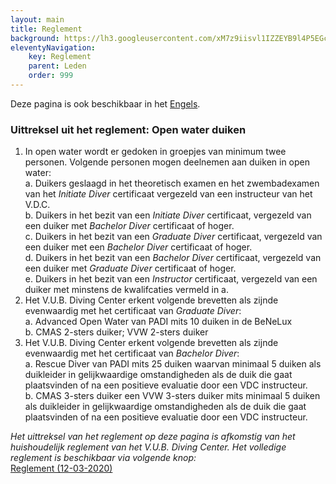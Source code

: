 ```yaml
---
layout: main
title: Reglement
background: https://lh3.googleusercontent.com/xM7z9iisvl1IZZEYB9l4P5EGcZpzRqTXWJULFYo9DuPyHyz2AJ3rhkGDVLjswMIpDsX3gRsP7A9qBQpOcFEDqba7EjvEOx1kHjvrz6I3VKa-_JHkg11KuFP-McVYXviLsN7SHwYlE0g
eleventyNavigation:
    key: Reglement
    parent: Leden
    order: 999
---
```


Deze pagina is ook beschikbaar in het <a href="/en/regulations">Engels</a>.

### Uittreksel uit het reglement: Open water duiken

1. In open water wordt er gedoken in groepjes van minimum twee personen. Volgende personen mogen deelnemen aan duiken
in open water:\
    a. Duikers geslaagd in het theoretisch examen en het zwembadexamen van het *Initiate Diver* certificaat vergezeld van een instructeur van het V.D.C.\
    b. Duikers in het bezit van een *Initiate Diver* certificaat, vergezeld van een duiker met *Bachelor Diver* certificaat of hoger.\
    c. Duikers in het bezit van een *Graduate Diver* certificaat, vergezeld van een duiker met een *Bachelor Diver* certificaat of hoger.\
    d. Duikers in het bezit van een *Bachelor Diver* certificaat, vergezeld van een duiker met *Graduate Diver* certificaat of hoger.\
    e. Duikers in het bezit van een *Instructor* certificaat, vergezeld van een duiker met minstens de kwalifcaties vermeld in a.
2. Het V.U.B. Diving Center erkent volgende brevetten als zijnde evenwaardig met het certificaat van *Graduate Diver*:\
    a. Advanced Open Water van PADI mits 10 duiken in de BeNeLux\
    b. CMAS 2-sters duiker; VVW 2-sters duiker
3. Het V.U.B. Diving Center erkent volgende brevetten als zijnde evenwaardig met het certificaat van *Bachelor Diver*:\
    a. Rescue Diver van PADI mits 25 duiken waarvan minimaal 5 duiken als duikleider in gelijkwaardige omstandigheden als de duik die gaat plaatsvinden of na een positieve evaluatie door een VDC instructeur.\
    b. CMAS 3-sters duiker een VVW 3-sters duiker mits minimaal 5 duiken als duikleider in gelijkwaardige omstandigheden als de duik die gaat plaatsvinden of na een positieve evaluatie door een VDC instructeur.

*Het uittreksel van het reglement op deze pagina is afkomstig van het huishoudelijk reglement van het V.U.B. Diving Center. Het volledige reglement is beschikbaar via volgende knop:*\
<a class="btn btn-primary"
    href="/downloads/huishoudelijk_reglement_12032020_v2.pdf" target="_blank">
    <i class="fa-solid fa-book"></i> Reglement (12-03-2020)
</a>